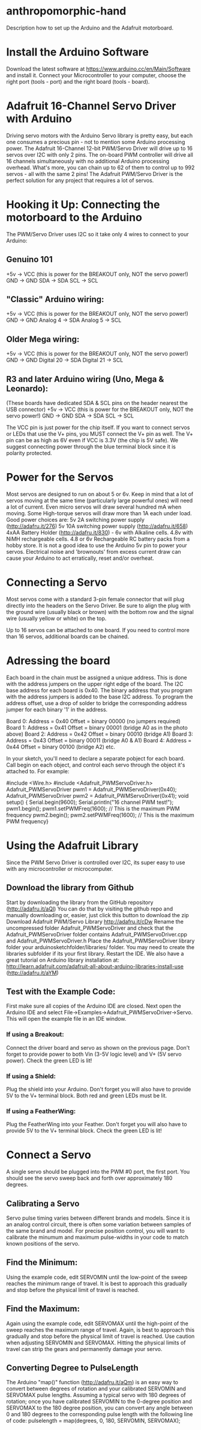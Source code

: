 # anthropomorphic-hand
Description how to set up the Arduino and the Adafruit motorboard.

# Install the Arduino Software

Download the latest software at https://www.arduino.cc/en/Main/Software and install it. Connect your Microcontroller to your computer, choose the right port (tools - port) and the right board (tools - board). 
 
# Adafruit 16-Channel Servo Driver with Arduino

Driving servo motors with the Arduino Servo library is pretty easy, but each one consumes a
precious pin - not to mention some Arduino processing power. The Adafruit 16-Channel 12-bit
PWM/Servo Driver will drive up to 16 servos over I2C with only 2 pins. The on-board PWM
controller will drive all 16 channels simultaneously with no additional Arduino processing
overhead. What's more, you can chain up to 62 of them to control up to 992 servos - all with the
same 2 pins!
The Adafruit PWM/Servo Driver is the perfect solution for any project that requires a lot of
servos.


# Hooking it Up: Connecting the motorboard to the Arduino

The PWM/Servo Driver uses I2C so it take only 4 wires to connect to your Arduino:
## Genuino 101
+5v -> VCC (this is power for the BREAKOUT only, NOT the servo power!)
GND -> GND
SDA -> SDA
SCL -> SCL
## "Classic" Arduino wiring:
+5v -> VCC (this is power for the BREAKOUT only, NOT the servo power!)
GND -> GND
Analog 4 -> SDA
Analog 5 -> SCL
## Older Mega wiring:
+5v -> VCC (this is power for the BREAKOUT only, NOT the servo power!)
GND -> GND
Digital 20 -> SDA
Digital 21 -> SCL
## R3 and later Arduino wiring (Uno, Mega & Leonardo):
(These boards have dedicated SDA & SCL pins on the header nearest the USB connector)
+5v -> VCC (this is power for the BREAKOUT only, NOT the servo power!)
GND -> GND
SDA -> SDA
SCL -> SCL

The VCC pin is just power for the chip itself. If you want to connect servos or LEDs that use the
V+ pins, you MUST connect the V+ pin as well. The V+ pin can be as high as 6V even if VCC is
3.3V (the chip is 5V safe). We suggest connecting power through the blue terminal block since it
is polarity protected.


# Power for the Servos

Most servos are designed to run on about 5 or 6v. Keep in mind that a lot of servos moving at
the same time (particularly large powerful ones) will need a lot of current. Even micro servos
will draw several hundred mA when moving. Some High-torque servos will draw more than 1A
each under load.
Good power choices are:
5v 2A switching power supply (http://adafru.it/276)
5v 10A switching power supply (http://adafru.it/658)
4xAA Battery Holder (http://adafru.it/830) - 6v with Alkaline cells. 4.8v with NiMH
rechargeable cells.
4.8 or 6v Rechargeable RC battery packs from a hobby store.
It is not a good idea to use the Arduino 5v pin to power your servos. Electrical noise and
'brownouts' from excess current draw can cause your Arduino to act erratically, reset and/or
overheat.


# Connecting a Servo

Most servos come with a standard 3-pin female connector that will plug directly into the headers
on the Servo Driver. Be sure to align the plug with the ground wire (usually black or brown) with
the bottom row and the signal wire (usually yellow or white) on the top.

Up to 16 servos can be attached to one board. If you need to control more than 16 servos,
additional boards can be chained.


# Adressing the board

Each board in the chain must be assigned a unique address. This is done with the address
jumpers on the upper right edge of the board. The I2C base address for each board is 0x40.
The binary address that you program with the address jumpers is added to the base I2C
address.
To program the address offset, use a drop of solder to bridge the corresponding address jumper
for each binary '1' in the address.

Board 0: Address = 0x40 Offset = binary 00000 (no jumpers required)
Board 1: Address = 0x41 Offset = binary 00001 (bridge A0 as in the photo above)
Board 2: Address = 0x42 Offset = binary 00010 (bridge A1)
Board 3: Address = 0x43 Offset = binary 00011 (bridge A0 & A1)
Board 4: Address = 0x44 Offset = binary 00100 (bridge A2)
etc.

In your sketch, you'll need to declare a separate pobject for each board. Call begin on each
object, and control each servo through the object it's attached to. For example:

#include <Wire.h>
#include <Adafruit_PWMServoDriver.h>
Adafruit_PWMServoDriver pwm1 = Adafruit_PWMServoDriver(0x40);
Adafruit_PWMServoDriver pwm2 = Adafruit_PWMServoDriver(0x41);
void setup() {
Serial.begin(9600);
Serial.println("16 channel PWM test!");
pwm1.begin();
pwm1.setPWMFreq(1600); // This is the maximum PWM frequency
pwm2.begin();
pwm2.setPWMFreq(1600); // This is the maximum PWM frequency}


# Using the Adafruit Library

Since the PWM Servo Driver is controlled over I2C, its super easy to use with any
microcontroller or microcomputer. 

## Download the library from Github

Start by downloading the library from the GitHub repository (http://adafru.it/aQl) You can do that
by visiting the github repo and manually downloading or, easier, just click this button to
download the zip
Download Adafruit PWM/Servo Library
http://adafru.it/cDw
Rename the uncompressed folder Adafruit_PWMServoDriver and check that the
Adafruit_PWMServoDriver folder contains Adafruit_PWMServoDriver.cpp and
Adafruit_PWMServoDriver.h
Place the Adafruit_PWMServoDriver library folder your arduinosketchfolder/libraries/ folder.
You may need to create the libraries subfolder if its your first library. Restart the IDE.
We also have a great tutorial on Arduino library installation at:
http://learn.adafruit.com/adafruit-all-about-arduino-libraries-install-use (http://adafru.it/aYM)

## Test with the Example Code:

First make sure all copies of the Arduino IDE are closed.
Next open the Arduino IDE and select File->Examples->Adafruit_PWMServoDriver->Servo.
This will open the example file in an IDE window.

### If using a Breakout:
Connect the driver board and servo as shown on the previous page. Don't forget to provide
power to both Vin (3-5V logic level) and V+ (5V servo power). Check the green LED is lit!
### If using a Shield:
Plug the shield into your Arduino. Don't forget you will also have to provide 5V to the V+ terminal
block. Both red and green LEDs must be lit.
### If using a FeatherWing:
Plug the FeatherWing into your Feather. Don't forget you will also have to provide 5V to the V+
terminal block. Check the green LED is lit!

# Connect a Servo

A single servo should be plugged into the PWM #0 port, the first port. You should see the servo
sweep back and forth over approximately 180 degrees. 

## Calibrating a Servo

Servo pulse timing varies between different brands and models. Since it is an analog control
circuit, there is often some variation between samples of the same brand and model. For
precise position control, you will want to calibrate the minumum and maximum pulse-widths in
your code to match known positions of the servo.
## Find the Minimum:
Using the example code, edit SERVOMIN until the low-point of the sweep reaches the minimum
range of travel. It is best to approach this gradually and stop before the physical limit of travel is
reached.
## Find the Maximum:
Again using the example code, edit SERVOMAX until the high-point of the sweep reaches the
maximum range of travel. Again, is best to approach this gradually and stop before the physical
limit of travel is reached.
Use caution when adjusting SERVOMIN and SERVOMAX. Hitting the physical limits of travel
can strip the gears and permanently damage your servo.

## Converting Degree to PulseLength

The Arduino "map()" function (http://adafru.it/aQm) is an easy way to convert between degrees
of rotation and your calibrated SERVOMIN and SERVOMAX pulse lengths. Assuming a typical
servo with 180 degrees of rotation; once you have calibrated SERVOMIN to the 0-degree
position and SERVOMAX to the 180 degree position, you can convert any angle between 0 and
180 degrees to the corresponding pulse length with the following line of code:
pulselength = map(degrees, 0, 180, SERVOMIN, SERVOMAX);

